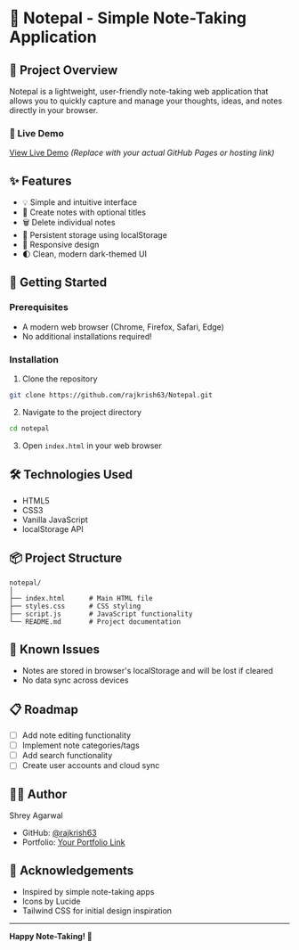 # 📝 Notepal - Simple Note-Taking Application

## 🌟 Project Overview

Notepal is a lightweight, user-friendly note-taking web application that allows you to quickly capture and manage your thoughts, ideas, and notes directly in your browser.

### 🔗 Live Demo
[View Live Demo](https://rajkrish63.github.io/Notepal) *(Replace with your actual GitHub Pages or hosting link)*


## ✨ Features

- 💡 Simple and intuitive interface
- 📝 Create notes with optional titles
- 🗑️ Delete individual notes
- 💾 Persistent storage using localStorage
- 📱 Responsive design
- 🌓 Clean, modern dark-themed UI

## 🚀 Getting Started

### Prerequisites

- A modern web browser (Chrome, Firefox, Safari, Edge)
- No additional installations required!

### Installation

1. Clone the repository
```bash
git clone https://github.com/rajkrish63/Notepal.git
```

2. Navigate to the project directory
```bash
cd notepal
```

3. Open `index.html` in your web browser

## 🛠️ Technologies Used

- HTML5
- CSS3
- Vanilla JavaScript
- localStorage API

## 📦 Project Structure

```
notepal/
│
├── index.html      # Main HTML file
├── styles.css      # CSS styling
├── script.js       # JavaScript functionality
└── README.md       # Project documentation
```

## 🐛 Known Issues

- Notes are stored in browser's localStorage and will be lost if cleared
- No data sync across devices

## 📋 Roadmap

- [ ] Add note editing functionality
- [ ] Implement note categories/tags
- [ ] Add search functionality
- [ ] Create user accounts and cloud sync

## 👨‍💻 Author

Shrey Agarwal
- GitHub: [@rajkrish63](https://github.com/rajkrish63)
- Portfolio: [Your Portfolio Link](https://rajkrish63.github.io/portfolio)

## 🙏 Acknowledgements

- Inspired by simple note-taking apps
- Icons by Lucide
- Tailwind CSS for initial design inspiration

---

**Happy Note-Taking! 🚀**

